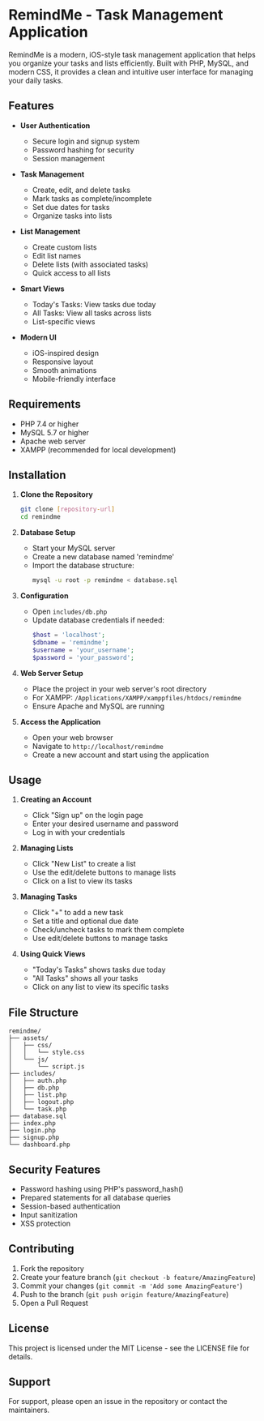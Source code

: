 # RemindMe - Task Management Application

RemindMe is a modern, iOS-style task management application that helps you organize your tasks and lists efficiently. Built with PHP, MySQL, and modern CSS, it provides a clean and intuitive user interface for managing your daily tasks.

## Features

- **User Authentication**
  - Secure login and signup system
  - Password hashing for security
  - Session management

- **Task Management**
  - Create, edit, and delete tasks
  - Mark tasks as complete/incomplete
  - Set due dates for tasks
  - Organize tasks into lists

- **List Management**
  - Create custom lists
  - Edit list names
  - Delete lists (with associated tasks)
  - Quick access to all lists

- **Smart Views**
  - Today's Tasks: View tasks due today
  - All Tasks: View all tasks across lists
  - List-specific views

- **Modern UI**
  - iOS-inspired design
  - Responsive layout
  - Smooth animations
  - Mobile-friendly interface

## Requirements

- PHP 7.4 or higher
- MySQL 5.7 or higher
- Apache web server
- XAMPP (recommended for local development)

## Installation

1. **Clone the Repository**
   ```bash
   git clone [repository-url]
   cd remindme
   ```

2. **Database Setup**
   - Start your MySQL server
   - Create a new database named 'remindme'
   - Import the database structure:
     ```bash
     mysql -u root -p remindme < database.sql
     ```

3. **Configuration**
   - Open `includes/db.php`
   - Update database credentials if needed:
     ```php
     $host = 'localhost';
     $dbname = 'remindme';
     $username = 'your_username';
     $password = 'your_password';
     ```

4. **Web Server Setup**
   - Place the project in your web server's root directory
   - For XAMPP: `/Applications/XAMPP/xamppfiles/htdocs/remindme`
   - Ensure Apache and MySQL are running

5. **Access the Application**
   - Open your web browser
   - Navigate to `http://localhost/remindme`
   - Create a new account and start using the application

## Usage

1. **Creating an Account**
   - Click "Sign up" on the login page
   - Enter your desired username and password
   - Log in with your credentials

2. **Managing Lists**
   - Click "New List" to create a list
   - Use the edit/delete buttons to manage lists
   - Click on a list to view its tasks

3. **Managing Tasks**
   - Click "+" to add a new task
   - Set a title and optional due date
   - Check/uncheck tasks to mark them complete
   - Use edit/delete buttons to manage tasks

4. **Using Quick Views**
   - "Today's Tasks" shows tasks due today
   - "All Tasks" shows all your tasks
   - Click on any list to view its specific tasks

## File Structure

```
remindme/
├── assets/
│   ├── css/
│   │   └── style.css
│   └── js/
│       └── script.js
├── includes/
│   ├── auth.php
│   ├── db.php
│   ├── list.php
│   ├── logout.php
│   └── task.php
├── database.sql
├── index.php
├── login.php
├── signup.php
└── dashboard.php
```

## Security Features

- Password hashing using PHP's password_hash()
- Prepared statements for all database queries
- Session-based authentication
- Input sanitization
- XSS protection

## Contributing

1. Fork the repository
2. Create your feature branch (`git checkout -b feature/AmazingFeature`)
3. Commit your changes (`git commit -m 'Add some AmazingFeature'`)
4. Push to the branch (`git push origin feature/AmazingFeature`)
5. Open a Pull Request

## License

This project is licensed under the MIT License - see the LICENSE file for details.

## Support

For support, please open an issue in the repository or contact the maintainers. 